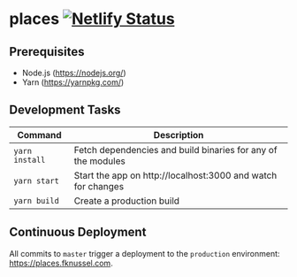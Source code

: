 # places [![Netlify Status](https://api.netlify.com/api/v1/badges/3c1becf9-4540-46ee-8a03-96e296cc6035/deploy-status)](https://app.netlify.com/sites/priceless-mahavira-8aa44f/deploys)

## Prerequisites

-   Node.js (https://nodejs.org/)
-   Yarn (https://yarnpkg.com/)

## Development Tasks

| Command        | Description                                                  |
| -------------- | ------------------------------------------------------------ |
| `yarn install` | Fetch dependencies and build binaries for any of the modules |
| `yarn start`   | Start the app on http://localhost:3000 and watch for changes |
| `yarn build`   | Create a production build                                    |

## Continuous Deployment

All commits to `master` trigger a deployment to the `production` environment: https://places.fknussel.com.
